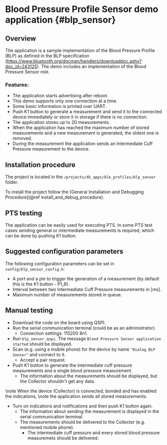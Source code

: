 Blood Pressure Profile Sensor demo application {#blp_sensor}
============================================================

## Overview

The application is a sample implementation of the Blood Pressure Profile (BLP) as defined in
the BLP specification (https://www.bluetooth.org/docman/handlers/downloaddoc.ashx?doc_id=243125).
The demo includes an implementation of the Blood Pressure Sensor role.

### Features:

- The application starts advertising after reboot.
- This demo supports only one connection at a time.
- Some basic information is printed over UART.
- Push K1 button to generate a measurement and send it to the connected device immediately or store it in storage
  if there is no connection.
- The application stores up to 20 measurements.
- When the application has reached the maximum number of stored measurements and a new measurement is generated,
  the oldest one is removed.
- During the measurement the application sends an Intermediate Cuff Pressure measurement to the device.

## Installation procedure

The project is located in the `/projects/dk_apps/ble_profiles/blp_sensor` folder.

To install the project follow the [General Installation and Debugging Procedure](@ref install_and_debug_procedure).

## PTS testing

The application can be easily used for executing PTS. In some PTS test cases sending general or intermediate
measurements is required, which can be done by pushing K1 button.

## Suggested configuration parameters

The following configuration parameters can be set in `config/blp_sensor_config.h`:
- A port and a pin to trigger the generation of a measurement (by default this is the K1 button - P1_6).
- Interval between two Intermediate Cuff Pressure measurements in [ms].
- Maximum number of measurements stored in queue.

## Manual testing

- Download the code on the board using QSPI.
- Run the serial communication terminal (could be as an administrator).
  + Connection settings: 115200 8n1.
- Run `blp_sensor_qspi`. The message `Blood Pressure Sensor application started` should be displayed.
- Scan (e.g. using a mobile phone) for the device by name `"Dialog BLP Sensor"` and connect to it.
  + Accept a pair request.
- Push K1 button to generate the intermediate cuff pressure measurements and a single
  blood pressure measurement.
  * The information about the measurements should be displayed, but the Collector
    shouldn't get any data.

\note When the device (Collector) is connected, bonded and has enabled the indications,
\note the application sends all stored measurements.

- Turn on indications and notifications and then push K1 button again.
  + The information about sending the measurement is displayed in the serial communication terminal.
  + The measurements should be delivered to the Collector (e.g. mentioned mobile phone).
    * The intermediate cuff pressure and every stored blood pressure measuremets should be delivered.

